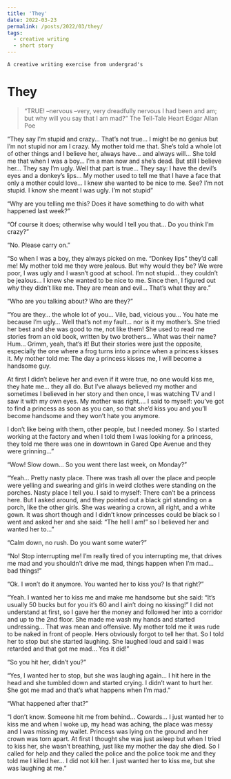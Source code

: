 ```yaml
---
title: 'They'
date: 2022-03-23
permalink: /posts/2022/03/they/
tags:
  - creative writing
  - short story
---
```

`A creative writing exercise from undergrad's`

# They

>“TRUE! –nervous –very, very dreadfully nervous I had been and am; but why will you say that I am mad?”
>The Tell-Tale Heart
>Edgar Allan Poe

“They say I’m stupid and crazy… That’s not true… I might be no genius but I’m not stupid nor am I crazy. My mother told me that. She’s told a whole lot of other things and I believe her, always have… and always will… She told me that when I was a boy… I’m a man now and she’s dead. But still I believe her… They say I’m ugly. Well that part is true… They say: I have the devil’s eyes and a donkey’s lips… My mother used to tell me that I have a face that only a mother could love… I knew she wanted to be nice to me. See? I’m not stupid. I know she meant I was ugly. I’m not stupid”

“Why are you telling me this? Does it have something to do with what happened last week?”

“Of course it does; otherwise why would I tell you that… Do you think I’m crazy?”

“No. Please carry on.”

“So when I was a boy, they always picked on me. “Donkey lips” they’d call me! My mother told me they were jealous. But why would they be? We were poor, I was ugly and I wasn’t good at school. I’m not stupid… they couldn’t be jealous… I knew she wanted to be nice to me.  Since then, I figured out why they didn’t like me. They are mean and evil… That’s what they are.”

“Who are you talking about? Who are they?”

“You are they… the whole lot of you… Vile, bad, vicious you… You hate me because I’m ugly… Well that’s not my fault… nor is it my mother’s. She tried her best and she was good to me, not like them! She used to read me stories from an old book, written by two brothers… What was their name? Hum… Grimm, yeah, that’s it! But their stories were just the opposite, especially the one where a frog turns into a prince when a princess kisses it. My mother told me: The day a princess kisses me, I will become a handsome guy.

At first I didn’t believe her and even if it were true, no one would kiss me, they hate me… they all do. But I’ve always believed my mother and sometimes I believed in her story and then once, I was watching TV and I saw it with my own eyes. My mother was right…. I said to myself: you’ve got to find a princess as soon as you can, so that she’d kiss you and you’ll become handsome and they won’t hate you anymore.

I don’t like being with them, other people, but I needed money. So I started working at the factory and when I told them I was looking for a princess, they told me there was one in downtown in Gared Ope Avenue and they were grinning…”

“Wow! Slow down… So you went there last week, on Monday?”

“Yeah… Pretty nasty place. There was trash all over the place and people were yelling and swearing and girls in weird clothes were standing on the porches. Nasty place I tell you. I said to myself: There can’t be a princess here. But I asked around, and they pointed out a black girl standing on a porch, like the other girls. She was wearing a crown, all right, and a white gown. It was short though and I didn’t know princesses could be black so I went and asked her and she said: “The hell I am!” so I believed her and wanted her to…”

“Calm down, no rush. Do you want some water?”

“No! Stop interrupting me! I’m really tired of you interrupting me, that drives me mad and you shouldn’t drive me mad, things happen when I’m mad… bad things!”

“Ok. I won’t do it anymore. You wanted her to kiss you? Is that right?”

“Yeah. I wanted her to kiss me and make me handsome but she said: “It’s usually 50 bucks but for you it’s 60 and I ain’t doing no kissing!” I did not understand at first, so I gave her the money and followed her into a corridor and up to the 2nd floor. She made me wash my hands and started undressing… That was mean and offensive. My mother told me it was rude to be naked in front of people. Hers obviously forgot to tell her that. So I told her to stop but she started laughing. She laughed loud and said I was retarded and that got me mad… Yes it did!”

“So you hit her, didn’t you?”

“Yes, I wanted her to stop, but she was laughing again…  I hit here in the head and she tumbled down and started crying. I didn’t want to hurt her. She got me mad and that’s what happens when I’m mad.”

“What happened after that?”

“I don’t know. Someone hit me from behind… Cowards… I just wanted her to kiss me and when I woke up, my head was aching, the place was messy and I was missing my wallet. Princess was lying on the ground and her crown was torn apart. At first I thought she was just asleep but when I tried to kiss her, she wasn’t breathing, just like my mother the day she died. So I called for help and they called the police and the police took me and they told me I killed her… I did not kill her. I just wanted her to kiss me, but she was laughing at me.”
